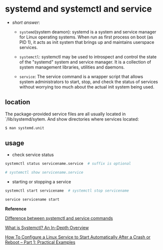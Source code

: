 # systemd and systemctl and service

- *short answer*: 

    - `systemd`(system deamon): systemd is a system and service manager for Linux operating systems.  When run as first process on boot (as PID 1), it acts as init system that brings up and maintains userspace services.

    - `systemctl`: systemctl may be used to introspect and control the state of the "systemd" system and service manager. It is a collection of system management libraries, utilities and daemons.

    - `service`: The service command is a wrapper script that allows system administrators to start, stop, and check the status of services without worrying too much about the actual init system being used.

## location

The package-provided service files are all usually located in `/lib/systemd/sytem. And show directories where services located:

~~~bash
$ man systemd.unit
~~~

## usage

- check service status

~~~bash
systemctl status servicename.service  # suffix is optional

# systemctl show servicename.service
~~~

- starting or stopping a service

~~~bash
systemctl start servicename  # systemctl stop servicename
~~~

~~~bash
service servicename start
~~~

**Reference**

[Difference between systemctl and service commands](https://askubuntu.com/questions/903354/difference-between-systemctl-and-service-commands/903405#903405)

[What is Systemctl? An In-Depth Overview](https://www.liquidweb.com/kb/what-is-systemctl-an-in-depth-overview/)

[How To Configure a Linux Service to Start Automatically After a Crash or Reboot – Part 1: Practical Examples](https://www.digitalocean.com/community/tutorials/how-to-configure-a-linux-service-to-start-automatically-after-a-crash-or-reboot-part-1-practical-examples)

